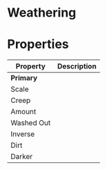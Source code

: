 # Weathering


# Properties


| Property | Description| 
| -------- | -----------|
| **Primary** |  |
| Scale |  |
| Creep |  |
| Amount |  |
| Washed Out |  |
| Inverse |  |
| Dirt |  |
| Darker |  |






